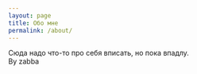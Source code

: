 ```yaml
---
layout: page
title: Обо мне
permalink: /about/
---
```


Сюда надо что-то про себя вписать, но пока впадлу.
</br>By zabba

